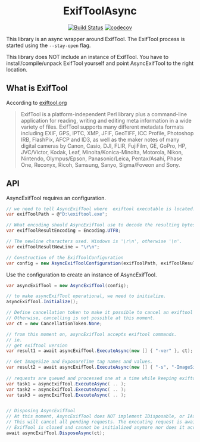 <h1 align="center">
ExifToolAsync
<br/>
</h1>
<div align="center">

[![Build Status](https://dev.azure.com/cmunckhof/Imaging/_apis/build/status/ExifToolAsync?branchName=develop)](https://dev.azure.com/cmunckhof/Imaging/_build/latest?definitionId=4&branchName=develop)  [![codecov](https://codecov.io/gh/coenm/ExifToolAsync/branch/develop/graph/badge.svg)](https://codecov.io/gh/coenm/ExifToolAsync) 

</div>


This library is an async wrapper around ExifTool. The ExifTool process is started using the `--stay-open` flag.

This library does NOT include an instance of ExifTool. You have to install/compile/unpack ExifTool yourself and point AsyncExifTool to the right location.


## What is ExifTool

According to [exiftool.org](https://exiftool.org/)

> ExifTool is a platform-independent Perl library plus a command-line application for reading, writing and editing meta information in a wide variety of files. ExifTool supports many different metadata formats including EXIF, GPS, IPTC, XMP, JFIF, GeoTIFF, ICC Profile, Photoshop IRB, FlashPix, AFCP and ID3, as well as the maker notes of many digital cameras by Canon, Casio, DJI, FLIR, FujiFilm, GE, GoPro, HP, JVC/Victor, Kodak, Leaf, Minolta/Konica-Minolta, Motorola, Nikon, Nintendo, Olympus/Epson, Panasonic/Leica, Pentax/Asahi, Phase One, Reconyx, Ricoh, Samsung, Sanyo, Sigma/Foveon and Sony.


## API

AsyncExifTool requires an configuration. 

```csharp
// we need to tell AsyncExifTool where  exiftool executable is located.
var exifToolPath = @"D:\exiftool.exe";

// What encoding should AsyncExifTool use to decode the resulting bytes
var exifToolResultEncoding = Encoding.UTF8;

// The newline characters used. Windows is '\r\n', otherwise '\n'.
var exifToolResultNewLine = "\r\n";

// Construction of the ExifToolConfiguration
var config = new AsyncExifToolConfiguration(exifToolPath, exifToolResultEncoding, exifToolResultNewLine);
```

Use the configuration to create an instance of AsyncExifTool.

```csharp
var asyncExifTool = new AsyncExifTool(config);

// to make asyncExifTool operational, we need to initialize.
asyncExifTool.Initialize();

// Define cancellation token to make it possible to cancel an exiftool request if it is not already passed to exiftool.
// Otherwise, cancelling is not possible at this moment.
var ct = new CancellationToken.None;

// from this moment on, asyncExifTool accepts exiftool commands.
// ie.
// get exiftool version
var result1 = await asyncExifTool.ExecuteAsync(new [] { "-ver" }, ct);

// Get ImageSize and ExposureTime tag names and values.
var result2 = await asyncExifTool.ExecuteAsync(new [] { "-s", "-ImageSize", "-ExposureTime", "D:\image1.jpg" } /* cancellation token is optional */);
 
// requests are queued and processed one at a time while keeping exiftool 'open'. 
var task1 = asyncExifTool.ExecuteAsync( .. );
var task2 = asyncExifTool.ExecuteAsync( .. );
var task3 = asyncExifTool.ExecuteAsync( .. );


// Disposing AsyncExifTool
// At this moment, AsyncExifTool does NOT implement IDisposable, or IAsyncDisposable (netstandard2.1) so you will have to Dispose the instance yourself.
// This will cancel all pending requests. The executing request is awaited unless timedout. 
// ExifTool is closed and cannot be initialized anymore nor does it accept any requests.
await asyncExifTool.DisposeAsync(ct);
```
